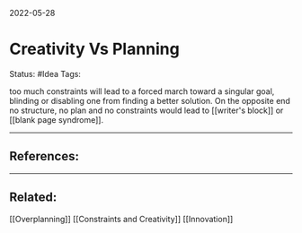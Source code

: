 2022-05-28
# Creativity Vs Planning
Status: #Idea
Tags:


too much constraints will lead to a forced march toward a singular goal, blinding or disabling one from finding a better solution. On the opposite end no structure, no plan and no constraints would lead to [[writer's block]] or [[blank page syndrome]]. 




---
## References:

---
## Related:
[[Overplanning]]
[[Constraints and Creativity]]
[[Innovation]]

